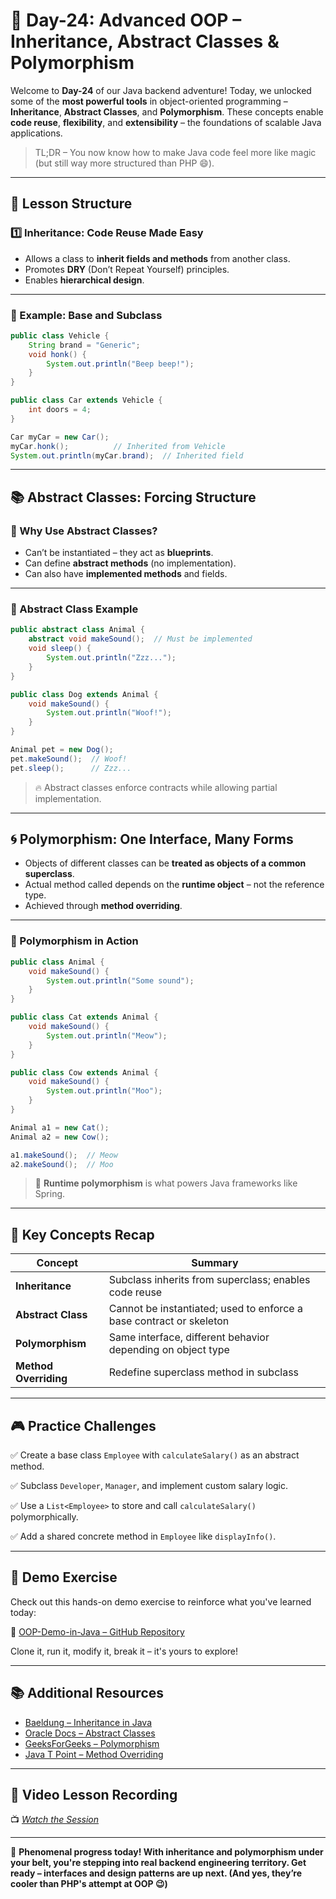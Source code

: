 # **📘 Day-24: Advanced OOP – Inheritance, Abstract Classes & Polymorphism**

Welcome to **Day-24** of our Java backend adventure! Today, we unlocked some of the **most powerful tools** in object-oriented programming – **Inheritance**, **Abstract Classes**, and **Polymorphism**. These concepts enable **code reuse**, **flexibility**, and **extensibility** – the foundations of scalable Java applications.

> TL;DR – You now know how to make Java code feel more like magic (but still way more structured than PHP 😄).

---

## **📌 Lesson Structure**

### **1️⃣ Inheritance: Code Reuse Made Easy**

* Allows a class to **inherit fields and methods** from another class.
* Promotes **DRY** (Don’t Repeat Yourself) principles.
* Enables **hierarchical design**.

---

### **🧬 Example: Base and Subclass**

```java
public class Vehicle {
    String brand = "Generic";
    void honk() {
        System.out.println("Beep beep!");
    }
}

public class Car extends Vehicle {
    int doors = 4;
}
```

```java
Car myCar = new Car();
myCar.honk();          // Inherited from Vehicle
System.out.println(myCar.brand);  // Inherited field
```

---

## **📚 Abstract Classes: Forcing Structure**

### 🔹 Why Use Abstract Classes?

* Can’t be instantiated – they act as **blueprints**.
* Can define **abstract methods** (no implementation).
* Can also have **implemented methods** and fields.

---

### **📌 Abstract Class Example**

```java
public abstract class Animal {
    abstract void makeSound();  // Must be implemented
    void sleep() {
        System.out.println("Zzz...");
    }
}

public class Dog extends Animal {
    void makeSound() {
        System.out.println("Woof!");
    }
}
```

```java
Animal pet = new Dog();
pet.makeSound();  // Woof!
pet.sleep();      // Zzz...
```

> 🔥 Abstract classes enforce contracts while allowing partial implementation.

---

## **🌀 Polymorphism: One Interface, Many Forms**

* Objects of different classes can be **treated as objects of a common superclass**.
* Actual method called depends on the **runtime object** – not the reference type.
* Achieved through **method overriding**.

---

### **📌 Polymorphism in Action**

```java
public class Animal {
    void makeSound() {
        System.out.println("Some sound");
    }
}

public class Cat extends Animal {
    void makeSound() {
        System.out.println("Meow");
    }
}

public class Cow extends Animal {
    void makeSound() {
        System.out.println("Moo");
    }
}
```

```java
Animal a1 = new Cat();
Animal a2 = new Cow();

a1.makeSound();  // Meow
a2.makeSound();  // Moo
```

> 🧠 **Runtime polymorphism** is what powers Java frameworks like Spring.

---

## **🧠 Key Concepts Recap**

| Concept               | Summary                                                             |
| --------------------- | ------------------------------------------------------------------- |
| **Inheritance**       | Subclass inherits from superclass; enables code reuse               |
| **Abstract Class**    | Cannot be instantiated; used to enforce a base contract or skeleton |
| **Polymorphism**      | Same interface, different behavior depending on object type         |
| **Method Overriding** | Redefine superclass method in subclass                              |

---

## **🎮 Practice Challenges**

✅ Create a base class `Employee` with `calculateSalary()` as an abstract method.

✅ Subclass `Developer`, `Manager`, and implement custom salary logic.

✅ Use a `List<Employee>` to store and call `calculateSalary()` polymorphically.

✅ Add a shared concrete method in `Employee` like `displayInfo()`.

---

## **🧪 Demo Exercise**

Check out this hands-on demo exercise to reinforce what you've learned today:

🔗 [OOP-Demo-in-Java – GitHub Repository](https://github.com/FW-Zalando-Java-Backend-Engineer/OOP-Demo-in-Java)

Clone it, run it, modify it, break it – it's yours to explore!

---

## **📚 Additional Resources**

* [Baeldung – Inheritance in Java](https://www.baeldung.com/java-inheritance)
* [Oracle Docs – Abstract Classes](https://docs.oracle.com/javase/tutorial/java/IandI/abstract.html)
* [GeeksForGeeks – Polymorphism](https://www.geeksforgeeks.org/polymorphism-in-java/)
* [Java T Point – Method Overriding](https://www.javatpoint.com/method-overriding-in-java)

---

## **🎥 Video Lesson Recording**

📺 [*Watch the Session*](https://us06web.zoom.us/rec/share/gYZYQuuiX_yVMji6bhDdlcxaLJJMS2GwiLy_4o7H9e1w8HRHmXW5zHuVcQaADJ1E.S3MCdNe3KAaZGNsz?startTime=1744874658000)

---

🚀 **Phenomenal progress today! With inheritance and polymorphism under your belt, you're stepping into real backend engineering territory. Get ready – interfaces and design patterns are up next. (And yes, they’re cooler than PHP's attempt at OOP 😉)**
